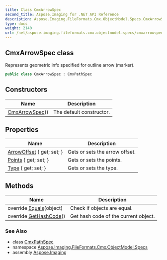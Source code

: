 ```yaml
---
title: Class CmxArrowSpec
second_title: Aspose.Imaging for .NET API Reference
description: Aspose.Imaging.FileFormats.Cmx.ObjectModel.Specs.CmxArrowSpec class. Represents geometric info specified for outline arrow marker
type: docs
weight: 2140
url: /net/aspose.imaging.fileformats.cmx.objectmodel.specs/cmxarrowspec/
---
```

## CmxArrowSpec class

Represents geometric info specified for outline arrow (marker).

```csharp
public class CmxArrowSpec : CmxPathSpec
```

## Constructors

| Name | Description |
| --- | --- |
| [CmxArrowSpec](cmxarrowspec/)() | The default constructor. |

## Properties

| Name | Description |
| --- | --- |
| [ArrowOffset](../../aspose.imaging.fileformats.cmx.objectmodel.specs/cmxarrowspec/arrowoffset/) { get; set; } | Gets or sets the arrow offset. |
| [Points](../../aspose.imaging.fileformats.cmx.objectmodel.specs/cmxpathspec/points/) { get; set; } | Gets or sets the points. |
| [Type](../../aspose.imaging.fileformats.cmx.objectmodel.specs/cmxpathspec/type/) { get; set; } | Gets or sets the type. |

## Methods

| Name | Description |
| --- | --- |
| override [Equals](../../aspose.imaging.fileformats.cmx.objectmodel.specs/cmxarrowspec/equals/)(object) | Check if objects are equal. |
| override [GetHashCode](../../aspose.imaging.fileformats.cmx.objectmodel.specs/cmxarrowspec/gethashcode/)() | Get hash code of the current object. |

### See Also

* class [CmxPathSpec](../cmxpathspec/)
* namespace [Aspose.Imaging.FileFormats.Cmx.ObjectModel.Specs](../../aspose.imaging.fileformats.cmx.objectmodel.specs/)
* assembly [Aspose.Imaging](../../)


